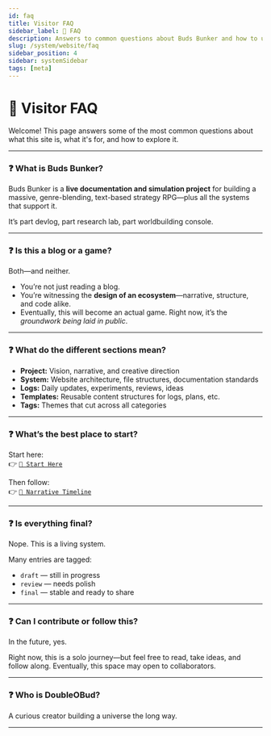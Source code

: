 ```yaml
---
id: faq
title: Visitor FAQ
sidebar_label: 🙋 FAQ
description: Answers to common questions about Buds Bunker and how to use this site.
slug: /system/website/faq
sidebar_position: 4
sidebar: systemSidebar
tags: [meta]
---
```


# 🙋 Visitor FAQ

Welcome! This page answers some of the most common questions about what this site is, what it's for, and how to explore it.

---

### ❓ What is Buds Bunker?

Buds Bunker is a **live documentation and simulation project** for building a massive, genre-blending, text-based strategy RPG—plus all the systems that support it.

It’s part devlog, part research lab, part worldbuilding console.

---

### ❓ Is this a blog or a game?

Both—and neither.

- You’re not just reading a blog.
- You’re witnessing the **design of an ecosystem**—narrative, structure, and code alike.
- Eventually, this will become an actual game. Right now, it’s the *groundwork being laid in public*.

---

### ❓ What do the different sections mean?

- **Project:** Vision, narrative, and creative direction
- **System:** Website architecture, file structures, documentation standards
- **Logs:** Daily updates, experiments, reviews, ideas
- **Templates:** Reusable content structures for logs, plans, etc.
- **Tags:** Themes that cut across all categories

---

### ❓ What’s the best place to start?

Start here:  
👉 [`🧭 Start Here`](/docs/start-here)

Then follow:  
👉 [`📖 Narrative Timeline`](/docs/chronological-narrative)

---

### ❓ Is everything final?

Nope. This is a living system.

Many entries are tagged:
- `draft` — still in progress
- `review` — needs polish
- `final` — stable and ready to share

---

### ❓ Can I contribute or follow this?

In the future, yes.

Right now, this is a solo journey—but feel free to read, take ideas, and follow along. Eventually, this space may open to collaborators.

---

### ❓ Who is DoubleOBud?

A curious creator building a universe the long way.

---


